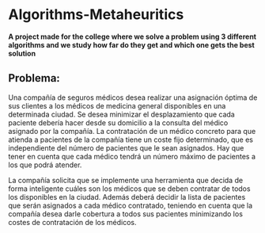# Algorithms-Metaheuritics
**A project made for the college where we solve a problem using 3 different algorithms and we study how far do they get and which one gets the best solution**
## Problema: 
Una compañía de seguros médicos desea realizar una asignación óptima de sus clientes a los médicos de
medicina general disponibles en una determinada ciudad. Se desea minimizar el desplazamiento que cada
paciente debería hacer desde su domicilio a la consulta del médico asignado por la compañía. La contratación
de un médico concreto para que atienda a pacientes de la compañía tiene un coste fijo determinado, que es
independiente del número de pacientes que le sean asignados. Hay que tener en cuenta que cada médico
tendrá un número máximo de pacientes a los que podrá atender.  

La  compañía  solicita   que  se  implemente   una   herramienta   que   decida   de  forma  inteligente   cuáles  son   los
médicos que  se deben contratar  de  todos  los disponibles  en  la  ciudad. Además  deberá decidir   la  lista  de
pacientes que serán asignados a cada médico contratado, teniendo en cuenta que la compañía desea darle
cobertura a todos sus pacientes minimizando los costes de contratación de los médicos.
